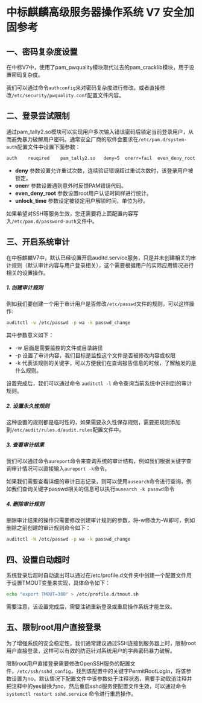 # 中标麒麟高级服务器操作系统 V7 安全加固参考

## 一、密码复杂度设置

在中标V7中，使用了pam_pwquality模块取代过去的pam_cracklib模块，用于设置密码复杂度。

我们可以通过命令`authconfig`来对密码复杂度进行修改。或者直接修改`/etc/security/pwquality.conf`配置文件内容。

## 二、登录尝试限制

通过pam_tally2.so模块可以实现用户多次输入错误密码后锁定当前登录用户，从而避免暴力破解用户密码。通常安全厂商的软件会要求在`/etc/pam.d/system-auth`配置文件中设置下面参数：

```bash
auth    reuqired    pam_tally2.so   deny=5  onerr=fail  even_deny_root unlook_time=180
```

- **deny** 参数设置允许重试次数，连续验证错误超过重试次数时，该登录用户被锁定。
- **onerr** 参数设置遇到意外时反馈PAM错误代码。
- **even_deny_root** 参数设置root用户认证时同样进行统计。
- **unlock_time** 参数设定被锁定用户解锁时间，单位为秒。

如果希望对SSH等服务生效，您还需要将上面配置内容写入`/etc/pam.d/password-auth`文件中。

## 三、开启系统审计

在中标麒麟V7中，默认已经设置开启auditd.service服务，只是并未创建相关的审计规则（默认审计内容与用户登录相关），这个需要根据用户的实际应用情况进行相关的设置操作。

##### 1. 创建审计规则

例如我们要创建一个用于审计用户是否修改`/etc/passwd`文件的规则，可以这样操作:

```bash
auditctl -w /etc/passwd -p wa -k passwd_change
```

其中参数意义如下：

- -w 后面是需要监控的文件或目录路径
- -p 设置了审计内容，我们目标是监控这个文件是否被修改内容或权限
- -k 代表该规则的关键字，可以方便我们在查询报告信息的时候，了解触发的是什么规则。

设置完成后，我们可以通过命令 `auditctl -l` 命令查询当前系统中识别到的审计规则。

##### 2. 设置永久性规则

这种设置的规则都是临时性的，如果需要永久性保存规则，需要把规则添加到`/etc/audit/rules.d/audit.rules`配置文件中。

##### 3. 查看审计结果

我们可以通过命令`aureport`命令来查询系统的审计结构，例如我们根据关键字查询审计情况可以直接输入`aureport -k`命令。

如果我们需要查看详细的审计日志记录，则可以使用`ausearch`命令进行查询，例如我们查询关键字passwd相关的信息可以执行`ausearch -k passwd`命令

##### 4. 删除审计规则

删除审计结果的操作只需要修改创建审计规则的参数，将-w修改为-W即可，例如删除之前创建的审计规则命令如下：

```bash
auditctl -W /etc/passwd -p wa -k passwd_change
```

## 四、设置自动超时

系统登录后超时自动退出可以通过在/etc/profile.d文件夹中创建一个配置文件用于设置TMOUT变量来实现，具体命令如下：

```bash
echo "export TMOUT=300" > /etc/profile.d/tmout.sh
```

需要注意，该设置完成后，需要注销重新登录或重启操作系统才能生效。

## 五、限制root用户直接登录

为了增强系统的安全稳定性，我们通常建议通过SSH连接到服务器上时，限制root用户直接登录，这样可以有效的防范针对系统用户的字典密码暴力破解。

限制root用户直接登录需要修改OpenSSH服务的配置文件，`/etc/ssh/sshd_config`，找到该配置中的关键字PermitRootLogin，将该参数设置为no。默认情况下配置文件中该参数处于注释状态，需要手动取消注释并把注释中的yes替换为no，然后重启sshd服务使配置文件生效，可以通过命令`systemctl restart sshd.service` 命令进行重启操作。
